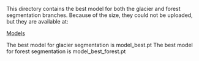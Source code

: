 This directory contains the best model for both the glacier and forest segmentation branches.
Because of the size, they could not be uploaded, but they are available at:

[Models](https://drive.google.com/drive/folders/1a8h3NuNAhjuLieCAadNR_VKRvZ-4uD7b?usp=drive_link)

The best model for glacier segmentation is model_best.pt
The best model for forest segmentation is model_best_forest.pt
